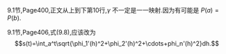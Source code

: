 9.1节,Page400,正文从上到下第10行,$\gamma$ 不一定是一一映射.因为有可能是 $P(a)=P(b)$.

9.1节,Page406,式(9.8),应该改为 $$s(t)=\int_a^t\sqrt{\phi_1'(h)^2+\phi_2'(h)^2+\cdots+phi_n'(h)^2}dh.$$